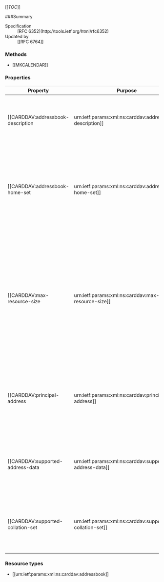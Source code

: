 <!-- --- title: RFC 6352: vCard Extensions to Web Distributed Authoring and Versioning (WebDAV)-->
[[_TOC_]]

<div id="summary-box" markdown="1">

###Summary
<dl>
<dt>Specification</dt>
<dd markdown="1">[RFC 6352](http://tools.ietf.org/html/rfc6352)
</dd>
<dt>Updated by</dt>
<dd markdown="1">[[RFC 6764]]
</dd>
</dl>

</div>


### Methods

<!-- List of HTTP Methods defined by this RFC -->
* [[MKCALENDAR]]

### Properties

<!-- List of Properties defined by this RFC -->
| Property | Purpose | Value |
|----------|---------|-------|
| [[CARDDAV:addressbook-description|urn:ietf:params:xml:ns:carddav:addressbook-description]] | Provides a human-readable description of the address book collection. | Any text. |
| [[CARDDAV:addressbook-home-set|urn:ietf:params:xml:ns:carddav:addressbook-home-set]] | Identifies the URL of any WebDAV collections that contain address book collections owned by the associated principal resource. | 
| [[CARDDAV:max-resource-size|urn:ietf:params:xml:ns:carddav:max-resource-size]] | Provides a numeric value indicating the maximum size in octets of a resource that the server is willing to accept when an address object resource is stored in an address book collection. | Any text representing a numeric value. |
| [[CARDDAV:principal-address|urn:ietf:params:xml:ns:carddav:principal-address]] | Identifies the URL of an address object resource that corresponds to the user represented by the principal. | 
| [[CARDDAV:supported-address-data|urn:ietf:params:xml:ns:carddav:supported-address-data]] | Specifies what media types are allowed for address object resources in an address book collection. |
| [[CARDDAV:supported-collation-set|urn:ietf:params:xml:ns:carddav:supported-collation-set]] | Identifies the set of collations supported by the server for text matching operations. | 

### Resource types

* [[urn:ietf:params:xml:ns:carddav:addressbook]]

<!-- ### XML elements -->

<!-- List of other XML elements defined by this RFC -->
<!-- * [[namespace:name]] -->
